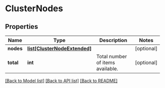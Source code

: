 # ClusterNodes

## Properties
Name | Type | Description | Notes
------------ | ------------- | ------------- | -------------
**nodes** | [**list[ClusterNodeExtended]**](ClusterNodeExtended.md) |  | [optional] 
**total** | **int** | Total number of items available. | [optional] 

[[Back to Model list]](../README.md#documentation-for-models) [[Back to API list]](../README.md#documentation-for-api-endpoints) [[Back to README]](../README.md)


